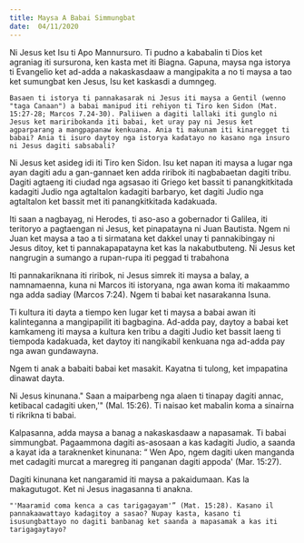 ```yaml
---
title: Maysa A Babai Simmungbat
date:  04/11/2020
---
```


Ni Jesus ket Isu ti Apo Mannursuro. Ti pudno a kababalin ti Dios ket agraniag iti sursurona, ken kasta met iti Biagna. Gapuna, maysa nga istorya ti Evangelio ket ad-adda a nakaskasdaaw a mangipakita a no ti maysa a tao ket sumungbat ken Jesus, Isu ket kaskasdi a dumngeg.

`Basaen ti istorya ti pannakasarak ni Jesus iti maysa a Gentil (wenno "taga Canaan") a babai manipud iti rehiyon ti Tiro ken Sidon (Mat. 15:27-28; Marcos 7.24-30). Paliiwen a dagiti lallaki iti gunglo ni Jesus ket mariribokanda iti babai, ket uray pay ni Jesus ket agparparang a mangpapanaw kenkuana. Ania ti makunam iti kinaregget ti babai? Ania ti isuro daytoy nga istorya kadatayo no kasano nga insuro ni Jesus dagiti sabsabali?`

Ni Jesus ket asideg idi iti Tiro ken Sidon. Isu ket napan iti maysa a lugar nga ayan dagiti adu a gan-gannaet ken adda riribok iti nagbabaetan dagiti tribu. Dagiti agtaeng iti ciudad nga agsasao iti Griego ket bassit ti panangkitkitada kadagiti Judio nga agtaltalon kadagiti barbaryo, ket dagiti Judio nga agtaltalon ket bassit met iti panangkitkitada kadakuada.

Iti saan a nagbayag, ni Herodes, ti aso-aso a gobernador ti Galilea, iti teritoryo a pagtaengan ni Jesus, ket pinapatayna ni Juan Bautista. Ngem ni Juan ket maysa a tao a ti sirmatana ket dakkel unay ti pannakibingay ni Jesus ditoy, ket ti pannakapapatayna ket kas la nakabutbuteng. Ni Jesus ket nangrugin a sumango a rupan-rupa iti peggad ti trabahona

Iti pannakariknana iti riribok, ni Jesus simrek iti maysa a balay, a namnamaenna, kuna ni Marcos iti istoryana, nga awan koma iti makaammo nga adda sadiay (Marcos 7:24). Ngem ti babai ket nasarakanna Isuna.

Ti kultura iti dayta a tiempo ken lugar ket ti maysa a babai awan iti kalinteganna a mangipapilit iti bagbagina. Ad-adda pay, daytoy a babai ket kamkameng iti maysa a kultura ken tribu a dagiti Judio ket bassit laeng ti tiempoda kadakuada, ket daytoy iti nangikabil kenkuana nga ad-adda pay nga awan gundawayna.

Ngem ti anak a babaiti babai ket masakit. Kayatna ti tulong, ket impapatina dinawat dayta.

Ni Jesus kinunana." Saan a maiparbeng nga alaen ti tinapay dagiti annac, ketibacal cadagiti uken,'" (Mal. 15:26). Ti naisao ket mabalin koma a sinairna ti rikrikna ti babai.

Kalpasanna, adda maysa a banag a nakaskasdaaw a napasamak. Ti babai simmungbat. Pagaammona dagiti as-asosaan a kas kadagiti Judio, a saanda a kayat ida a taraknenket kinunana: “ Wen Apo, ngem dagiti uken manganda met cadagiti murcat a maregreg iti panganan dagiti appoda' (Mar. 15:27).

Dagiti kinunana ket nangaramid iti maysa a pakaidumaan. Kas la makagutugot. Ket ni Jesus inagasanna ti anakna.

`"'Maaramid coma kenca a cas tarigagayam'” (Mat. 15:28). Kasano il pannakaawattayo kadagitoy a sasao? Nupay kasta, kasano ti isusungbattayo no dagiti banbanag ket saanda a mapasamak a kas iti tarigagaytayo?`
